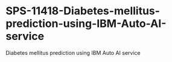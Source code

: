 # SPS-11418-Diabetes-mellitus-prediction-using-IBM-Auto-AI-service
Diabetes mellitus  prediction using IBM Auto AI service

